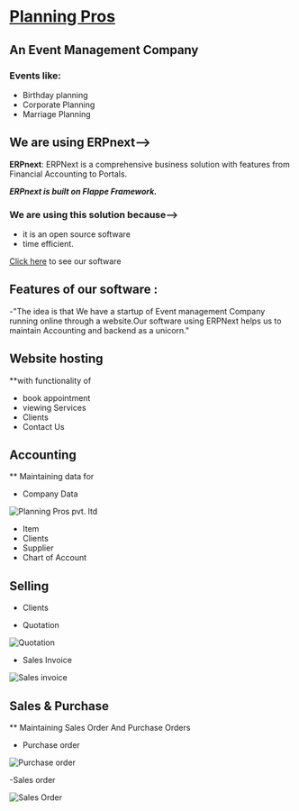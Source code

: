 # [Planning Pros](https://46867a9007f2.ngrok.io/planning-pros)
## An Event Management Company
### Events like:
- Birthday planning
- Corporate Planning
- Marriage Planning

## We are using ERPnext-->
**ERPnext**: ERPNext is a comprehensive business solution with features from Financial Accounting to Portals.

***ERPnext is built on Flappe Framework.***

### We are using this solution because-->
- it is an open source software 
- time efficient. 

[Click here](https://46867a9007f2.ngrok.io/planning-pros) to see our software

## Features of our software :
-"The idea is that We have a startup of Event management Company running online through a website.Our software using ERPNext helps us to maintain Accounting and backend as a unicorn."

## Website hosting
**with functionality of

- book appointment
- viewing Services
- Clients
- Contact Us

## Accounting 
** Maintaining data for

- Company Data
 
 ![Planning Pros pvt. ltd](https://user-images.githubusercontent.com/57444962/110230373-7bfbe780-7f36-11eb-8457-cb053b9ba5d1.png)

- Item
- Clients 
- Supplier
- Chart of Account

## Selling

- Clients

- Quotation

![Quotation](https://user-images.githubusercontent.com/57444962/110230197-53272280-7f35-11eb-914d-0ca3c8950a5f.png)

- Sales Invoice

![Sales invoice](https://user-images.githubusercontent.com/57444962/110230429-e876e680-7f36-11eb-84a8-a7083286a70f.png)

## Sales & Purchase
** Maintaining Sales Order And Purchase Orders

- Purchase order

![Purchase order](https://user-images.githubusercontent.com/57444962/110230498-65a25b80-7f37-11eb-8cfc-1de8aa8e4bcd.png)

-Sales order

![Sales Order](https://user-images.githubusercontent.com/57444962/110230561-d9dcff00-7f37-11eb-9cd7-ef78b5007bbe.png)

















